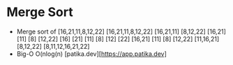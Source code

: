 # Merge Sort 

- Merge sort of [16,21,11,8,12,22] [16,21,11,8,12,22] [16,21,11] [8,12,22] [16,21] [11] [8] [12,22] [16] [21] [11] [8] [12] [22] [16,21] [11] [8] [12,22] [11,16,21] [8,12,22] [8,11,12,16,21,22]
- Big-O O(nlog(n) [patika.dev][https://app.patika.dev]